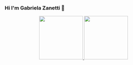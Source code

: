 ### Hi I'm Gabriela Zanetti 👋
<div align="center">
  <a href="https://github.com/GabrielaZanetti">
    <img height="140em" src="https://github-readme-stats.vercel.app/api?username=GabrielaZanetti&show_icons=true&theme=radical"/>
    <img height="140em" src="https://github-readme-stats.vercel.app/api/top-langs/?username=GabrielaZanetti&layout=compact&theme=radical"/>
  </a>
</div>
